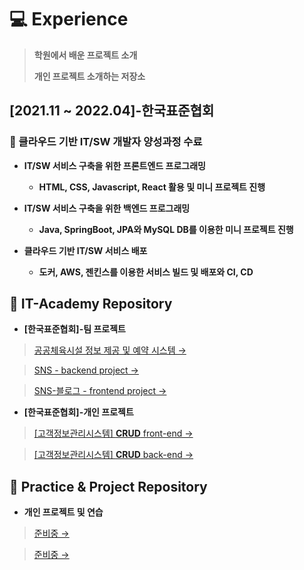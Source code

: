 # 💻 Experience
>**학원에서 배운 프로젝트 소개**    
>
>**개인 프로젝트 소개하는 저장소** 


## [2021.11 ~ 2022.04]-한국표준협회
### **📍 클라우드 기반 IT/SW 개발자 양성과정 수료**
* **IT/SW 서비스 구축을 위한 프론트엔드 프로그래밍**   
   * **HTML, CSS, Javascript, React 활용 및 미니 프로젝트 진행**   


*  **IT/SW 서비스 구축을 위한 백엔드 프로그래밍**   
   *  **Java, SpringBoot, JPA와 MySQL DB를 이용한 미니 프로젝트 진행**   


*  **클라우드 기반 IT/SW 서비스 배포**   
   *  **도커, AWS, 젠킨스를 이용한 서비스 빌드 및 배포와 CI, CD**   



## 📝 IT-Academy Repository   

  * **[한국표준협회]-팀 프로젝트**   

   > [공공체육시설 정보 제공 및 예약 시스템 →](https://github.com/zhzkdls/pi-front)   
   
   > [SNS - backend project →](https://github.com/zhzkdls/Oustargram)   

   > [SNS-블로그 - frontend project →](https://github.com/zhzkdls/SNS-Blog)   

  * **[한국표준협회]-개인 프로젝트** 

   > [[고객정보관리시스템] **CRUD** front-end →](https://github.com/zhzkdls/Customer-information-management/tree/main/Customer%20information%20management/frontend)   

   > [[고객정보관리시스템] **CRUD** back-end →](https://github.com/zhzkdls/Customer-information-management/tree/main/Customer%20information%20management/back) 

## 📝 Practice & Project Repository   

  * **개인 프로젝트 및 연습**   

   > [준비중 →](https://github.com/rivera00255/movie-app)   
   
   > [준비중 →](https://github.com/rivera00255/ice-cream-shop)   
   
  
